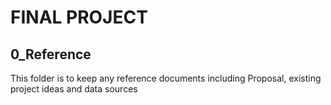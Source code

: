 # FINAL PROJECT
## 0_Reference
This folder is to keep any reference documents including Proposal, existing project ideas and data sources
